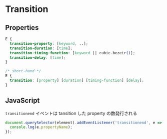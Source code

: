 # Transition

## Properties

```css
E {
  transition-property: [keyword, ..];
  transition-duration: [time];
  transition-timing-function: [keyword || cubic-bezeir()];
  transition-delay: [time];
}

/* short-hand */
E {
  transition: [property] [duration] [timing-function] [delay];
}
```

## JavaScript
`transitionend` イベントは tansition した property の数発行される

```js
document.querySelector(element).addEventListener('transitionend', e => {
  console.log(e.propertyName);
});
```
